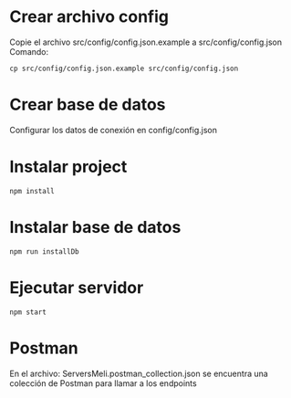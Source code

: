 # Crear archivo config
Copie el archivo src/config/config.json.example a src/config/config.json
Comando:
```
cp src/config/config.json.example src/config/config.json
```

# Crear base de datos
Configurar los datos de conexión en config/config.json

# Instalar project
```
npm install
```

# Instalar base de datos
```
npm run installDb
```

# Ejecutar servidor
```
npm start
```

# Postman
En el archivo: ServersMeli.postman_collection.json se encuentra una colección de Postman para llamar a los endpoints